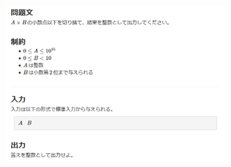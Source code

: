 ![question](https://github.com/kimura-12/AtCoder_Training/blob/master/AtCoder_Beginner_Contest/ABC169/C.Multiplication_3/question.png)
